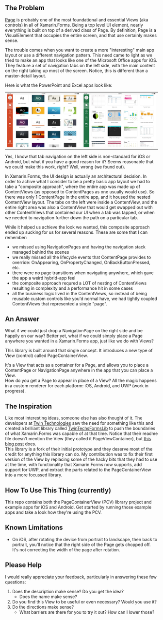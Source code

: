 ## The Problem

[Page](https://developer.xamarin.com/api/type/Xamarin.Forms.Page) is probably one of the most foundational and essential Views (aka controls) in all of Xamarin.Forms.  Being a top level UI element, nearly everything is built on top of a derived class of Page. By definition, Page is a VisualElement that occupies the entire screen, and that use certainly makes sense.  

The trouble comes when you want to create a more "interesting" main app layout or use a different navigation pattern.  This need came to light as we tried to make an app that looks like one of the Microsoft Office apps for iOS.  They feature a set of navigation tabs on the left side, with the main content on the right taking up most of the screen.  Notice, this is different than a master-detail layout.  

Here is what the PowerPoint and Excel apps look like:

<table>
 <tr>
  <td>
   <img src="/desc/PowerPoint_iOS.JPG" width="500"> 
  </td>
  <td>
   <img src="/desc/Excel_iOS.JPG" width="500">
  </td>
 </tr>
</table>

Yes, I know that tab navigation on the left side is non-standard for iOS or Android, but what if you have a good reason for it?  Seems reasonable that we could make this work, right?  Well, wrong (we found out).  

In Xamarin.Forms, the UI design is actually an architectural decision.  In order to achive what I consider to be a pretty basic app layout we had to take a "composite approach", where the entire app was made up of ContentViews (as opposed to ContentPages as one usually would use).  So there was only 1 ContentPage in the entire app, and it housed the nested ContentView layout.  The tabs on the left were inside a ContentView, and the entire right area was also a ContentView that would get swapped out with other ContentViews that contained our UI when a tab was tapped, or when we needed to navigation further down the path on a particular tab.  

While it helped us achieve the look we wanted, this composite approach ended up sucking for us for several reasons. These are some that I can remember:
 - we missed using NavigationPages and having the navigation stack managed behind the scenes
 - we really missed all the lifecycle events that ContentPage provides to override: OnAppearing, OnPropertyChanged, OnBackButtonPressed, etc.
 - there were no page transitions when navigating anywhere, which gave the app a weird hybrid-app feel
 - the composite approach requred a LOT of nesting of ContentViews resulting in complexity and a performance hit in some cases
 - all the business logic lived in the ContentViews, so instead of being reusable custom controls like you'd normal have, we had tightly coupled ContentViews that represented a single "page".
 
 
## An Answer

What if we could just drop a NavigationPage on the right side and be happily on our way?  Better yet, what if we could simply place a Page anywhere you wanted in a Xamarin.Forms app, just like we do with Views?  

This library is built around that single concept.  It introduces a new type of View (control) called PageContainerView.  

It's a View that acts as a container for a Page, and allows you to place a ContentPage or NavigationPage anywhere in the app that you can place a View.  
How do you get a Page to appear in place of a View?  All the magic happens in a custom renderer for each platform: iOS, Android, and UWP (work in progress).


## The Inspiration

Like most interesting ideas, someone else has also thought of it.  The developers at [Twin Technologies](http://twintechs.com) saw the need for something like this and created a brilliant library called [TwinTechsFormsLib](https://github.com/twintechs/TwinTechsFormsLib) to push the boundaries of what Xamarin.Forms was capable of at that time.  Notice that their readme file doesn't mention the View (they called it PageViewContainer), but [this blog post](http://twintechs.com/advanced-xamarin-forms-techniques-for-flexible-and-performant-cross-platform-apps-part-5-page-in-page-embedding/) does.  
This library is a fork of their initial prototype and they deserve most of the credit for anything this library can do.  My contribution was to fix their first version of the View by replacing some of the hacky bits that they had to use at the time, with functionality that Xamarin.Forms now supports, add support for UWP, and extract the parts related to the PageContainerView into a more focussed library.  


## How To Use This Thing (currently)

This repo contains both the PageContainerView (PCV) library project and example apps for iOS and Android.  Get started by running those example apps and take a look how they're using the PCV.  

## Known Limitations

- On iOS, after rotating the device from portrait to landscape, then back to portrait, you'll notice that the right side of the Page gets chopped off.  It's not correcting the width of the page after rotation.


## Please Help

I would really appreciate your feedback, particularly in answering these few questions:  
1. Does the description make sense? Do you get the idea?
   - Does the name make sense?
2. Do you find this View to be useful or even necessary?  Would you use it?
3. Do the directions make sense?
   - What barriers are there for you to try it out? How can I lower those?
